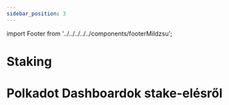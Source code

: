 ```yaml
---
sidebar_position: 3
---
```

import Footer from '../../../../../components/footerMildzsu';

# Staking
# Polkadot Dashboardok stake-elésről


<Footer />
